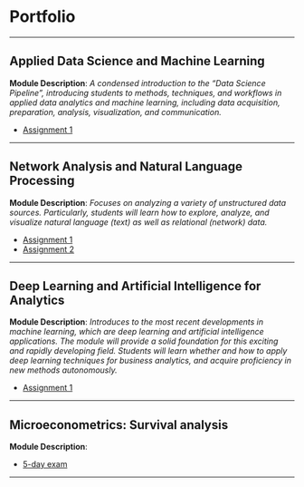 # Portfolio

---

## Applied Data Science and Machine Learning

**Module Description**: _A condensed introduction to the “Data Science Pipeline”, introducing students to methods, techniques, and workflows in applied data analytics and machine learning, including data acquisition, preparation, analysis, visualization, and communication._

- [Assignment 1](/pdf/M1A1.html)

---
## Network Analysis and Natural Language Processing

**Module Description**: _Focuses on analyzing a variety of unstructured data sources. Particularly, students will learn how to explore, analyze, and visualize natural language (text) as well as relational (network) data._

- [Assignment 1](/pdf/M2A1.html)
- [Assignment 2](/pdf/M2A2.html)

---

## Deep Learning and Artificial Intelligence for Analytics

**Module Description**: _Introduces to the most recent developments in machine learning, which are deep learning and artificial intelligence applications. The module will provide a solid foundation for this exciting and rapidly developing field. Students will learn whether and how to apply deep learning techniques for business analytics, and acquire proficiency in new methods autonomously._

- [Assignment 1](/pdf/M3A1.html)

---

## Microeconometrics: Survival analysis

**Module Description**:

- [5-day exam](/pdf/microeconometrics.pdf)

---
